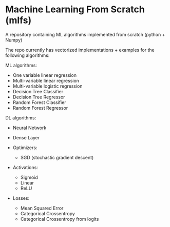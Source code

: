 # Machine Learning From Scratch (mlfs)

A repository containing ML algorithms implemented from scratch (python + Numpy)

The repo currently has vectorized implementations + examples for the following algorithms:

ML algorithms:

* One variable linear regression
* Multi-variable linear regression
* Multi-variable logistic regression
* Decision Tree Classifier
* Decision Tree Regressor
* Random Forest Classifier
* Random Forest Regressor

DL algorithms:

* Neural Network
* Dense Layer

* Optimizers:
	* SGD (stochastic gradient descent)

* Activations:
	* Sigmoid
	* Linear
	* ReLU

* Losses:
	* Mean Squared Error
	* Categorical Crossentropy
	* Categorical Crossentropy from logits

